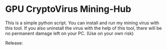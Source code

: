 # GPU CryptoVirus Mining-Hub
This is a simple python script.
You can install and run my mining virus with this tool.
If you also uninstall the virus with the help of this tool, there will be no permanent damage left on your PC.
(Use on your own risk)

Release:
